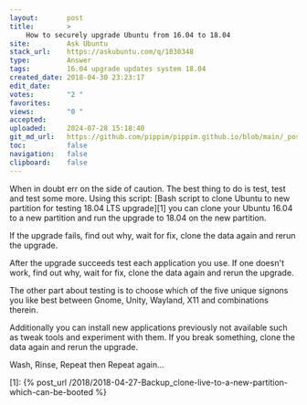 ```yaml
---
layout:       post
title:        >
    How to securely upgrade Ubuntu from 16.04 to 18.04
site:         Ask Ubuntu
stack_url:    https://askubuntu.com/q/1030348
type:         Answer
tags:         16.04 upgrade updates system 18.04
created_date: 2018-04-30 23:23:17
edit_date:    
votes:        "2 "
favorites:    
views:        "0 "
accepted:     
uploaded:     2024-07-28 15:18:40
git_md_url:   https://github.com/pippim/pippim.github.io/blob/main/_posts/2018/2018-04-30-How-to-securely-upgrade-Ubuntu-from-16.04-to-18.04.md
toc:          false
navigation:   false
clipboard:    false
---
```


When in doubt err on the side of caution. The best thing to do is test, test and test some more. Using this script: [Bash script to clone Ubuntu to new partition for testing 18.04 LTS upgrade][1] you can clone your Ubuntu 16.04 to a new partition and run the upgrade to 18.04 on the new partition.

If the upgrade fails, find out why, wait for fix, clone the data again and rerun the upgrade.

After the upgrade succeeds test each application you use. If one doesn't work, find out why, wait for fix, clone the data again and rerun the upgrade.

The other part about testing is to choose which of the five unique signons you like best between Gnome, Unity, Wayland, X11 and combinations therein.

Additionally you can install new applications previously not available such as tweak tools and experiment with them. If you break something, clone the data again and rerun the upgrade.

Wash, Rinse, Repeat then Repeat again...


  [1]: {% post_url /2018/2018-04-27-Backup_clone-live-to-a-new-partition-which-can-be-booted %}

